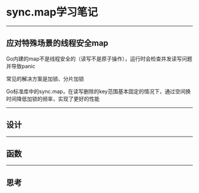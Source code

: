 # sync.map学习笔记
***
## 应对特殊场景的线程安全map
Go内建的map不是线程安全的（读写不是原子操作），运行时会检查并发读写问题并导致panic

常见的解决方案是加锁、分片加锁

Go标准库中的sync.map，在读写删除的key范围基本固定的情况下，通过空间换时间降低加锁的频率，实现了更好的性能
***
## 设计

***

## 函数
***

## 思考


